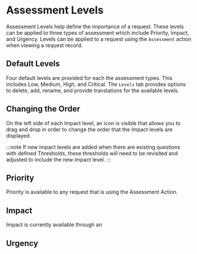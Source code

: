 # Assessment Levels
Assessment Levels help define the importance of a request.  These levels can be applied to three types of assessment which include Priority, Impact, and Urgency.  Levels can be applied to a request using the `Assessment` action when viewing a request record.

## Default Levels
Four default levels are provided for each the assessment types. This includes Low, Medium, High, and Critical. The `Levels` tab provides options to delete, add, rename, and provide translations for the available levels.

## Changing the Order
On the left side of each Impact level, an icon is visible that allows you to drag and drop in order to change the order that the Impact levels are displayed.

:::note
If new impact levels are added when there are existing questions with defined Thresholds, these thresholds will need to be revisited and adjusted to include the new impact level.
:::

## Priority
Priority is available to any request that is using the Assessment Action.  

## Impact
Impact is currently available through an 

## Urgency